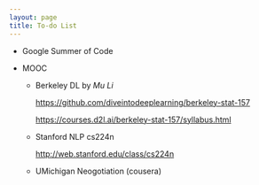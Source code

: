 ```yaml
---
layout: page
title: To-do List
---
```


* Google Summer of Code

* MOOC

  * Berkeley DL by *Mu Li* 

    https://github.com/diveintodeeplearning/berkeley-stat-157

    https://courses.d2l.ai/berkeley-stat-157/syllabus.html

  * Stanford NLP cs224n

    http://web.stanford.edu/class/cs224n

  * UMichigan Neogotiation (cousera)

    

